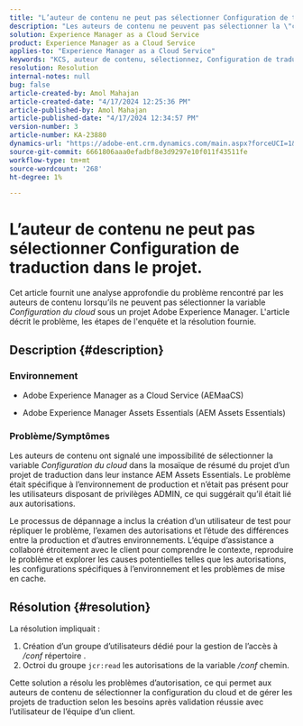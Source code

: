 ```yaml
---
title: "L’auteur de contenu ne peut pas sélectionner Configuration de traduction dans le projet"
description: "Les auteurs de contenu ne peuvent pas sélectionner la \"configuration cloud\" dans un projet AEM, ce qui empêche de gérer efficacement les configurations de traduction."
solution: Experience Manager as a Cloud Service
product: Experience Manager as a Cloud Service
applies-to: "Experience Manager as a Cloud Service"
keywords: "KCS, auteur de contenu, sélectionnez, Configuration de traduction, AEMaaCS, Dépannage, AEM Assets Essentials, Adobe Experience Manager as a Cloud Service, projet"
resolution: Resolution
internal-notes: null
bug: false
article-created-by: Amol Mahajan
article-created-date: "4/17/2024 12:25:36 PM"
article-published-by: Amol Mahajan
article-published-date: "4/17/2024 12:34:57 PM"
version-number: 3
article-number: KA-23880
dynamics-url: "https://adobe-ent.crm.dynamics.com/main.aspx?forceUCI=1&pagetype=entityrecord&etn=knowledgearticle&id=d1c98996-b5fc-ee11-a1ff-6045bd006c82"
source-git-commit: 6661806aaa0efadbf8e3d9297e10f011f43511fe
workflow-type: tm+mt
source-wordcount: '268'
ht-degree: 1%

---
```


# L’auteur de contenu ne peut pas sélectionner Configuration de traduction dans le projet.


Cet article fournit une analyse approfondie du problème rencontré par les auteurs de contenu lorsqu’ils ne peuvent pas sélectionner la variable *Configuration du cloud* sous un projet Adobe Experience Manager. L&#39;article décrit le problème, les étapes de l&#39;enquête et la résolution fournie.

## Description {#description}


### Environnement

- Adobe Experience Manager as a Cloud Service (AEMaaCS)


- Adobe Experience Manager Assets Essentials (AEM Assets Essentials)




### <b>Problème/Symptômes</b>

Les auteurs de contenu ont signalé une impossibilité de sélectionner la variable *Configuration du cloud* dans la mosaïque de résumé du projet d’un projet de traduction dans leur instance AEM Assets Essentials. Le problème était spécifique à l’environnement de production et n’était pas présent pour les utilisateurs disposant de privilèges ADMIN, ce qui suggérait qu’il était lié aux autorisations.

Le processus de dépannage a inclus la création d’un utilisateur de test pour répliquer le problème, l’examen des autorisations et l’étude des différences entre la production et d’autres environnements. L’équipe d’assistance a collaboré étroitement avec le client pour comprendre le contexte, reproduire le problème et explorer les causes potentielles telles que les autorisations, les configurations spécifiques à l’environnement et les problèmes de mise en cache.


## Résolution {#resolution}


La résolution impliquait :

1. Création d’un groupe d’utilisateurs dédié pour la gestion de l’accès à */conf* répertoire .
2. Octroi du groupe `jcr:read` les autorisations de la variable */conf* chemin.


Cette solution a résolu les problèmes d’autorisation, ce qui permet aux auteurs de contenu de sélectionner la configuration du cloud et de gérer les projets de traduction selon les besoins après validation réussie avec l’utilisateur de l’équipe d’un client.
